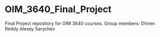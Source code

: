 # OIM_3640_Final_Project
 Final Project repository for OIM 3640 courses. 
Group members:
    Dhiren Reddy
    Alexey Sarychev